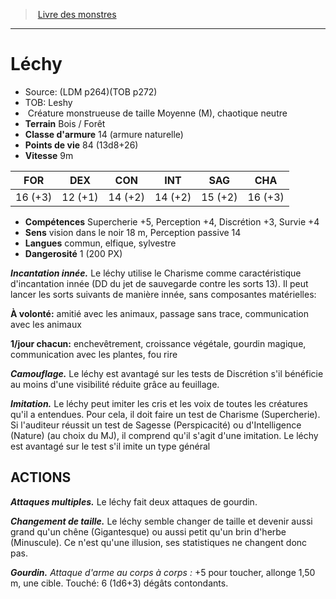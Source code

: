 ﻿> [Livre des monstres](tome_of_beasts.md)

---

# Léchy

- Source: (LDM p264)(TOB p272)
- TOB: Leshy
-  Créature monstrueuse de taille Moyenne (M), chaotique neutre
- **Terrain** Bois / Forêt
- **Classe d'armure** 14 (armure naturelle)
- **Points de vie** 84 (13d8+26)
- **Vitesse** 9m

|FOR|DEX|CON|INT|SAG|CHA|
|---|---|---|---|---|---|
|16 (+3)|12 (+1)|14 (+2)|14 (+2)|15 (+2)|16 (+3)|

- **Compétences** Supercherie +5, Perception +4, Discrétion +3, Survie +4
- **Sens** vision dans le noir 18 m, Perception passive 14
- **Langues** commun, elfique, sylvestre
- **Dangerosité** 1 (200 PX)

**_Incantation innée._** Le léchy utilise le Charisme comme caractéristique d'incantation innée (DD du jet de sauvegarde contre les sorts 13). Il peut lancer les sorts suivants de manière innée, sans composantes matérielles:

**À volonté:** amitié avec les animaux, passage sans trace, communication avec les animaux

**1/jour chacun:** enchevêtrement, croissance végétale, gourdin magique, communication avec les plantes, fou rire

**_Camouflage._** Le léchy est avantagé sur les tests de Discrétion s'il bénéficie au moins d'une visibilité réduite grâce au feuillage.

**_Imitation._** Le léchy peut imiter les cris et les voix de toutes les créatures qu'il a entendues. Pour cela, il doit faire un test de Charisme (Supercherie). Si l'auditeur réussit un test de Sagesse (Perspicacité) ou d'Intelligence (Nature) (au choix du MJ), il comprend qu'il s'agit d'une imitation. Le léchy est avantagé sur le test s'il imite un type général

## ACTIONS

**_Attaques multiples._** Le léchy fait deux attaques de gourdin.

**_Changement de taille._** Le léchy semble changer de taille et devenir aussi grand qu'un chêne (Gigantesque) ou aussi petit qu'un brin d'herbe (Minuscule). Ce n'est qu'une illusion, ses statistiques ne changent donc pas.

**_Gourdin._** _Attaque d'arme au corps à corps :_ +5 pour toucher, allonge 1,50 m, une cible. Touché: 6 (1d6+3) dégâts contondants.

